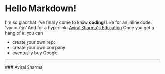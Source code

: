 # Hello Markdown!

I'm so glad that I've finally come to know **coding**!
Like for an inline code: 'var = 7;\n'
And for a hyperlink: [Aviral Sharma's Education](aviral36.github.io/Education) 
Once you get a hang of *it*, you can
* create your own repo
* create your own company
* eventually buy Google
<hr>
### Aviral Sharma
